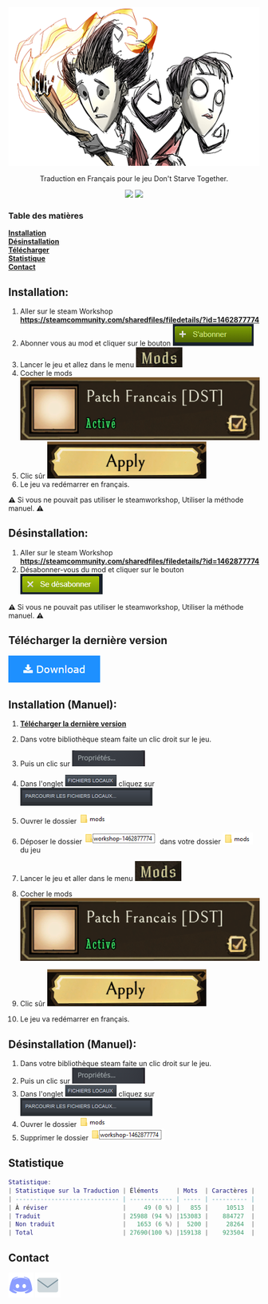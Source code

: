 <p align="center"><img src=.README.assets/newsletterfooterdst.png></p>

<p align="center">Traduction en Français pour le jeu Don't Starve Together.</p>
<p align="center">
<a href="https://github.com/leghort/Traduction-Dont-starve-together/releases"><img src="https://img.shields.io/github/v/release/leghort/Traduction-Dont-starve-together"></a>
<a href="https://github.com/leghort/Traduction-Dont-starve-together/commits/master"><img src="https://img.shields.io/badge/traduction-94%25-green"></a>
</p>

### Table des matières
**[Installation](#installation)**</br>
**[Désinstallation](#d%C3%A9sinstallation)**</br>
**[Télécharger](#t%C3%A9l%C3%A9charger-la-derni%C3%A8re-version)**</br>
**[Statistique](#Statistique)**<br>
**[Contact](#contact)**<br>

## Installation:
1) Aller sur le steam Workshop **https://steamcommunity.com/sharedfiles/filedetails/?id=1462877774**
2) Abonner vous au mod et cliquer sur le bouton ![image-20200508180307749](.README.assets/image-20200508180307749.png)
3) Lancer le jeu et allez dans le menu ![image-20200508180110612](.README.assets/image-20200508180110612.png)
4) Cocher le mods ![image-20200508175918520](.README.assets/image-20200508175918520.png)
5) Clic sûr ![image-20200508180034553](.README.assets/image-20200508180034553.png)
6) Le jeu va redémarrer en français.

**⚠️** Si vous ne pouvait pas utiliser le steamworkshop, Utiliser la méthode manuel. **⚠️**

## Désinstallation:
1) Aller sur le steam Workshop **https://steamcommunity.com/sharedfiles/filedetails/?id=1462877774**
2) Désabonner-vous du mod et cliquer sur le bouton![image-20200508180458563](.README.assets/image-20200508180458563.png)

**⚠️** Si vous ne pouvait pas utiliser le steamworkshop, Utiliser la méthode manuel. **⚠️**

## Télécharger la dernière version
![../../archive/master-dev.zip](.README.assets/Download-Button.png)


## Installation (Manuel):

1) **[Télécharger la dernière version](../../archive/master-dev.zip)**</br>
2) Dans votre bibliothèque steam faite un clic droit sur le jeu.
3) Puis un clic sur ![image-20200508173436208](.README.assets/image-20200508173436208.png)
4) Dans l'onglet ![image-20200508173522828](.README.assets/image-20200508173522828.png) cliquez sur ![image-20200508173536176](.README.assets/image-20200508173536176.png)
5) Ouvrer le dossier ![image-20200508173554399](.README.assets/image-20200508173554399.png)
6) Déposer le dossier ![image-20200508175706376](.README.assets/image-20200508175706376.png) dans votre dossier ![image-20200508175819303](.README.assets/image-20200508175819303.png) du jeu
7) Lancer le jeu et aller dans le menu ![image-20200508180110612](.README.assets/image-20200508180110612.png)
8) Cocher le mods ![image-20200508175918520](.README.assets/image-20200508175918520.png)

9) Clic sûr ![image-20200508180034553](.README.assets/image-20200508180034553.png)
10) Le jeu va redémarrer en français.

## Désinstallation (Manuel):
1) Dans votre bibliothèque steam faite un clic droit sur le jeu.
2) Puis un clic sur ![image-20200508173436208](.README.assets/image-20200508173436208.png)
3) Dans l'onglet ![image-20200508173522828](.README.assets/image-20200508173522828.png) cliquez sur ![image-20200508173536176](.README.assets/image-20200508173536176.png)
4) Ouvrer le dossier ![image-20200508173554399](.README.assets/image-20200508173554399.png)
5) Supprimer le dossier ![image-20200508175706376](.README.assets/image-20200508175706376.png)

## Statistique
```lua
Statistique:
| Statistique sur la Traduction | Éléments     | Mots  | Caractères |
| ----------------------------- | ------------ | ----- | ---------- |
| À réviser                     |     ‪49 (0 %) |   855 |     10513  |
| Traduit                       | ‪25988 (94 %) |153083 |    884727  |
| Non traduit                   |   ‪1653 (6 %) |  5200 |     28264  |
| Total                         | 27690(100 %) |159138 |    923504  |
```

## Contact
<a href=https://discord.gg/PT4NFkk><img src=".README.assets/discord-logo.png"></a>
<a href=mailto:medaey@hotmail.com><img src=".README.assets/mail.png"></a>